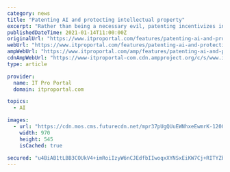 ```yaml
---
category: news
title: "Patenting AI and protecting intellectual property"
excerpt: "Rather than being a necessary evil, patenting incentivizes investment into research and development. Computer technologies such as Artificial Intelligence (AI) and machine learning are being ..."
publishedDateTime: 2021-01-14T11:00:00Z
originalUrl: "https://www.itproportal.com/features/patenting-ai-and-protecting-intellectual-property/"
webUrl: "https://www.itproportal.com/features/patenting-ai-and-protecting-intellectual-property/"
ampWebUrl: "https://www.itproportal.com/amp/features/patenting-ai-and-protecting-intellectual-property/"
cdnAmpWebUrl: "https://www-itproportal-com.cdn.ampproject.org/c/s/www.itproportal.com/amp/features/patenting-ai-and-protecting-intellectual-property/"
type: article

provider:
  name: IT Pro Portal
  domain: itproportal.com

topics:
  - AI

images:
  - url: "https://cdn.mos.cms.futurecdn.net/mpr37pUgQUuEWNhxeEwmrK-1200-80.jpg"
    width: 970
    height: 545
    isCached: true

secured: "u4BiAB1tLBB3COUkV4+imRoiIzyW6nCJEdfbIIwoqxXYNSxEiKW7Cj+RITYZbP34i4mNu0mKXrCMeqostmMkY7cU2YOBciTygsP4N4odi1swsX6FmrvZtrnoCruPHL8L7oi+ZxFMbtEe1V94jSvBwrOnJm6VOn0EydjkRQEu+4bZKVrjTbnv02cgxuvDyU7Y18rrrECufXckbxN0OLoh53/E1dAkXaNCNlxzz4eEZMUV2dQPPS0v54u3T1vobBAt2a8VNOuSaQaYImAOUpru9Md3Orb8WYdDAIywocSvP3Pr/kdtuKJsKhOI30IcVCWuSCxF6NIZ3cCU73sAiBHW9QueIs4qbGKemv/V8yPDPUs=;YLdbUBxX4mrgsFeqm09DmA=="
---
```


